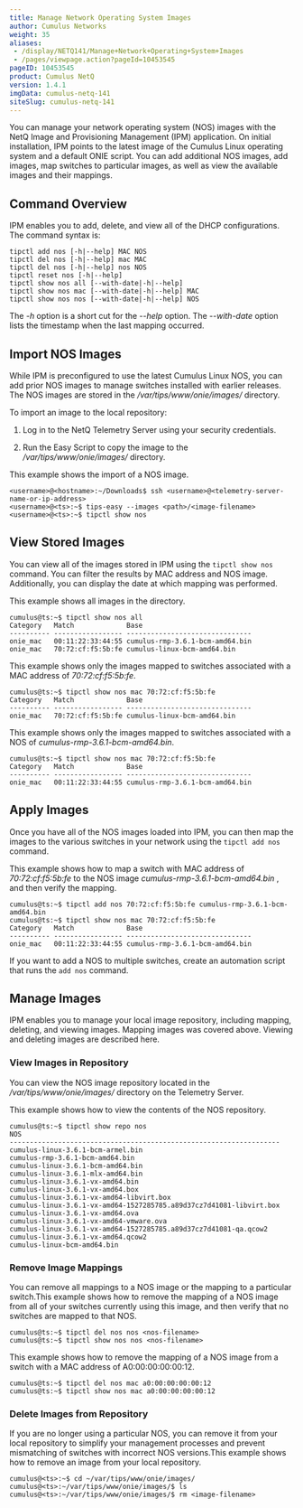 ```yaml
---
title: Manage Network Operating System Images
author: Cumulus Networks
weight: 35
aliases:
 - /display/NETQ141/Manage+Network+Operating+System+Images
 - /pages/viewpage.action?pageId=10453545
pageID: 10453545
product: Cumulus NetQ
version: 1.4.1
imgData: cumulus-netq-141
siteSlug: cumulus-netq-141
---
```

You can manage your network operating system (NOS) images with the NetQ
Image and Provisioning Management (IPM) application. On initial
installation, IPM points to the latest image of the Cumulus Linux
operating system and a default ONIE script. You can add additional NOS
images, add images, map switches to particular images, as well as view
the available images and their mappings.

## Command Overview

IPM enables you to add, delete, and view all of the DHCP configurations.
The command syntax is:

    tipctl add nos [-h|--help] MAC NOS
    tipctl del nos [-h|--help] mac MAC
    tipctl del nos [-h|--help] nos NOS 
    tipctl reset nos [-h|--help]
    tipctl show nos all [--with-date|-h|--help]
    tipctl show nos mac [--with-date|-h|--help] MAC
    tipctl show nos nos [--with-date|-h|--help] NOS

The *-h* option is a short cut for the *--help*
option. The *--with-date* option lists the timestamp when the
last mapping occurred.

## Import NOS Images

While IPM is preconfigured to use the latest Cumulus Linux NOS, you can
add prior NOS images to manage switches installed with earlier releases.
The NOS images are stored in the */var/tips/www/onie/images/* directory.

To import an image to the local repository:

1.  Log in to the NetQ Telemetry Server using your security credentials.

2.  Run the Easy Script to copy the image to the
    */var/tips/www/onie/images/* directory.

This example shows the import of a NOS image.

    <username>@<hostname>:~/Downloads$ ssh <username>@<telemetry-server-name-or-ip-address>
    <username>@<ts>:~$ tips-easy --images <path>/<image-filename>
    <username>@<ts>:~$ tipctl show nos

## View Stored Images

You can view all of the images stored in IPM using the `tipctl show nos`
command. You can filter the results by MAC address and NOS image.
Additionally, you can display the date at which mapping was performed.

This example shows all images in the directory.

    cumulus@ts:~$ tipctl show nos all
    Category   Match             Base
    ---------- ----------------- -------------------------------
    onie_mac   00:11:22:33:44:55 cumulus-rmp-3.6.1-bcm-amd64.bin
    onie_mac   70:72:cf:f5:5b:fe cumulus-linux-bcm-amd64.bin

This example shows only the images mapped to switches associated with a
MAC address of *70:72:cf:f5:5b:fe*.

    cumulus@ts:~$ tipctl show nos mac 70:72:cf:f5:5b:fe
    Category   Match             Base
    ---------- ----------------- -------------------------------
    onie_mac   70:72:cf:f5:5b:fe cumulus-linux-bcm-amd64.bin

This example shows only the images mapped to switches associated with a
NOS of *cumulus-rmp-3.6.1-bcm-amd64.bin*.

    cumulus@ts:~$ tipctl show nos mac 70:72:cf:f5:5b:fe
    Category   Match             Base
    ---------- ----------------- -------------------------------
    onie_mac   00:11:22:33:44:55 cumulus-rmp-3.6.1-bcm-amd64.bin

## Apply Images

Once you have all of the NOS images loaded into IPM, you can then map
the images to the various switches in your network using the `tipctl add
nos` command.

This example shows how to map a switch with MAC address of
*70:72:cf:f5:5b:fe* to the NOS image *cumulus-rmp-3.6.1-bcm-amd64.bin* ,
and then verify the mapping.

    cumulus@ts:~$ tipctl add nos 70:72:cf:f5:5b:fe cumulus-rmp-3.6.1-bcm-amd64.bin
    cumulus@ts:~$ tipctl show nos mac 70:72:cf:f5:5b:fe
    Category   Match             Base
    ---------- ----------------- -------------------------------
    onie_mac   00:11:22:33:44:55 cumulus-rmp-3.6.1-bcm-amd64.bin

If you want to add a NOS to multiple switches, create an automation
script that runs the `add nos` command.

## Manage Images

IPM enables you to manage your local image repository, including
mapping, deleting, and viewing images. Mapping images was covered above.
Viewing and deleting images are described here.

### View Images in Repository

You can view the NOS image repository located in the
*/var/tips/www/onie/images/* directory on the Telemetry Server.

This example shows how to view the contents of the NOS repository.

    cumulus@ts:~$ tipctl show repo nos
    NOS
    -------------------------------------------------------------------
    cumulus-linux-3.6.1-bcm-armel.bin
    cumulus-rmp-3.6.1-bcm-amd64.bin
    cumulus-linux-3.6.1-bcm-amd64.bin
    cumulus-linux-3.6.1-mlx-amd64.bin
    cumulus-linux-3.6.1-vx-amd64.bin
    cumulus-linux-3.6.1-vx-amd64.box
    cumulus-linux-3.6.1-vx-amd64-libvirt.box
    cumulus-linux-3.6.1-vx-amd64-1527285785.a89d37cz7d41081-libvirt.box
    cumulus-linux-3.6.1-vx-amd64.ova
    cumulus-linux-3.6.1-vx-amd64-vmware.ova
    cumulus-linux-3.6.1-vx-amd64-1527285785.a89d37cz7d41081-qa.qcow2
    cumulus-linux-3.6.1-vx-amd64.qcow2
    cumulus-linux-bcm-amd64.bin

### Remove Image Mappings

You can remove all mappings to a NOS image or the mapping to a
particular switch.This example shows how to remove the mapping of a NOS
image from all of your switches currently using this image, and then
verify that no switches are mapped to that NOS.

    cumulus@ts:~$ tipctl del nos nos <nos-filename>
    cumulus@ts:~$ tipctl show nos nos <nos-filename>

This example shows how to remove the mapping of a NOS image from a
switch with a MAC address of A0:00:00:00:00:12.

    cumulus@ts:~$ tipctl del nos mac a0:00:00:00:00:12
    cumulus@ts:~$ tipctl show nos mac a0:00:00:00:00:12

### Delete Images from Repository

If you are no longer using a particular NOS, you can remove it from your
local repository to simplify your management processes and prevent
mismatching of switches with incorrect NOS versions.This example shows
how to remove an image from your local repository.

    cumulus@<ts>:~$ cd ~/var/tips/www/onie/images/
    cumulus@<ts>:~/var/tips/www/onie/images/$ ls
    cumulus@<ts>:~/var/tips/www/onie/images/$ rm <image-filename> 

<article id="html-search-results" class="ht-content" style="display: none;">

</article>

<footer id="ht-footer">

</footer>
